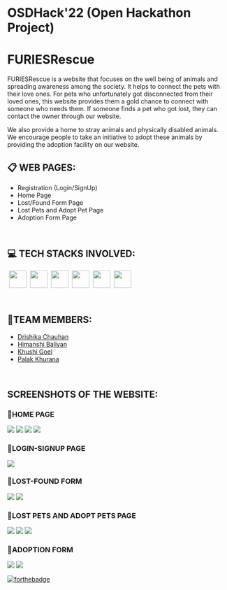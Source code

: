 # OSDHack'22 (Open Hackathon Project)

# FURIESRescue
<p> FURIESRescue is a website that focuses on the well being of animals and spreading awareness among the society. It helps to connect the pets with their love ones. For pets who unfortunately got disconnected from their loved ones, this website provides them a gold chance to connect with someone who needs them. If someone finds a pet who got lost, they can contact the owner through our website.</p>

<p>We also provide a home to stray animals and physically disabled animals. We encourage people to take an initiative to adopt these animals by providing the adoption facility on our website.</p>

## 📋 WEB PAGES:

* Registration (Login/SignUp)
* Home Page
* Lost/Found Form Page
* Lost Pets and Adopt Pet Page
* Adoption Form Page

<br>
  
## 💻 TECH STACKS INVOLVED:

<img src="https://github.com/drishika2002/devicon/blob/master/icons/html5/html5-original.svg" height = "40" width = "40" hspace = "4"><img src="https://github.com/devicons/devicon/blob/master/icons/css3/css3-original.svg" height = "40" width = "40" hspace = "4"><img src="https://github.com/drishika2002/devicon/blob/master/icons/javascript/javascript-original.svg" height = "40" width = "40" hspace = "4"><img src="https://github.com/drishika2002/devicon/blob/master/icons/bootstrap/bootstrap-plain-wordmark.svg" height="40" width="40" hspace="4"><img src="https://github.com/drishika2002/devicon/blob/master/icons/php/php-original.svg" height = "40" width = "40" hspace = "4"><img src="https://github.com/drishika2002/devicon/blob/master/icons/mysql/mysql-original-wordmark.svg" height = "40" width = "40" hspace = "4">

<br>
  
## 📌TEAM MEMBERS:
  
* <a href ="https://github.com/drishika2002">Drishika Chauhan</a>
* <a href ="https://github.com/HimanshiBaliyan">Himanshi Baliyan</a>
* <a href ="https://github.com/kgoel-kg">Khushi Goel</a>
* <a href ="https://github.com/palakkhurana102">Palak Khurana</a>
<br>

  ## SCREENSHOTS OF THE WEBSITE:
  
  ### 📌HOME PAGE
  <img src="https://github.com/drishika2002/OSDHack-22/blob/main/assets/ss1.png">
  <img src="https://github.com/drishika2002/OSDHack-22/blob/main/assets/ss2.png">
  <img src="https://github.com/drishika2002/OSDHack-22/blob/main/assets/ss3.png">
  <img src="https://github.com/drishika2002/OSDHack-22/blob/main/assets/ss4.png">
  
  ### 📌LOGIN-SIGNUP PAGE
  
  <img src="https://github.com/drishika2002/OSDHack-22/blob/main/assets/login.gif">
  
  ### 📌LOST-FOUND FORM
  
  <img src="https://github.com/drishika2002/OSDHack-22/blob/main/assets/ss5.png">  
  <img src="https://github.com/drishika2002/OSDHack-22/blob/main/assets/ss6.PNG">  
  
  ### 📌LOST PETS AND ADOPT PETS PAGE
  
  <img src="https://github.com/drishika2002/OSDHack-22/blob/main/assets/ss9.PNG">  
  <img src="https://github.com/drishika2002/OSDHack-22/blob/main/assets/ss10.PNG">  
  <img src="https://github.com/drishika2002/OSDHack-22/blob/main/assets/ss11.PNG"> 

  ### 📌ADOPTION FORM
  <img src="https://github.com/drishika2002/OSDHack-22/blob/main/assets/ss7.png">
  <img src="https://github.com/drishika2002/OSDHack-22/blob/main/assets/ss8.png">  
  
  [![forthebadge](https://forthebadge.com/images/badges/built-with-love.svg)](https://forthebadge.com)
